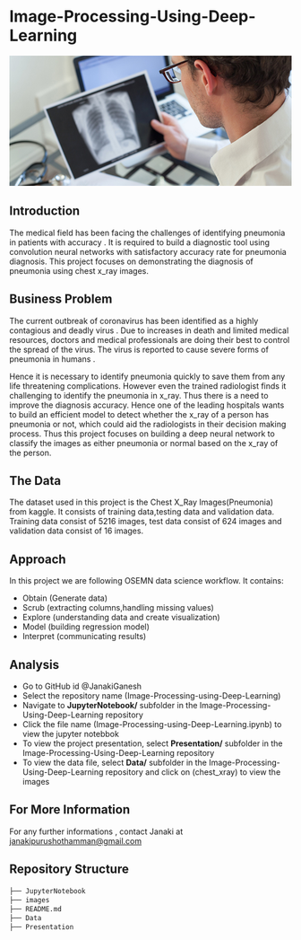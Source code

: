 # Image-Processing-Using-Deep-Learning


![image info](./images/pnevmoniya1.jpeg)

## Introduction
 
The medical field has been facing the challenges of identifying pneumonia in patients with accuracy . It is required to build a diagnostic tool  using convolution neural networks with satisfactory accuracy rate for pneumonia diagnosis. This project focuses on demonstrating the diagnosis of pneumonia using chest x_ray images.

## Business Problem
The current outbreak of coronavirus has been identified as a highly contagious and deadly virus . Due to increases in death and limited medical resources, doctors and medical professionals are doing their best to control the spread of the virus.  The virus is reported to cause severe forms of pneumonia in humans .
 
Hence it is necessary to identify pneumonia quickly to save  them from any life threatening complications. However even the trained radiologist finds it challenging to identify the pneumonia in x_ray. Thus there is a need to improve the diagnosis accuracy.  Hence one of the leading hospitals wants to build an efficient model to detect whether the x_ray of a person has pneumonia or not, which could aid the radiologists in their decision making process. Thus this project focuses on building a deep neural network to classify the images as either pneumonia or normal based on the x_ray of the person.

 
 ## The Data
 
The dataset used in this project is the Chest X_Ray Images(Pneumonia) from kaggle. It consists of training data,testing data and validation data. Training data consist of 5216 images, test data consist of 624 images and validation data consist of 16 images.


## Approach

In this project we are following OSEMN data science workflow. It contains:

* Obtain (Generate data)
* Scrub (extracting columns,handling missing values)
* Explore (understanding data and create visualization)
* Model (building regression model)
* Interpret (communicating results)



## Analysis

* Go to GitHub id @JanakiGanesh
* Select the repository name  (Image-Processing-using-Deep-Learning)
* Navigate to **JupyterNotebook/**  subfolder in the Image-Processing-Using-Deep-Learning repository 
* Click the file name (Image-Processing-using-Deep-Learning.ipynb) to view the jupyter notebbok
* To view the project presentation, select **Presentation/** subfolder in the Image-Processing-Using-Deep-Learning repository
* To view the data file, select **Data/** subfolder in the Image-Processing-Using-Deep-Learning repository and click on (chest_xray) to view the images

## For More Information

For any further informations , contact Janaki at janakipurushothamman@gmail.com

## Repository Structure



    ├── JupyterNotebook                    
    ├── images                    
    ├── README.md                   
    ├── Data   
    ├── Presentation  